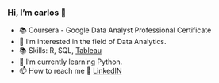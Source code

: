 ### Hi, I’m carlos 👋 
<!---
howhowcarabao/howhowcarabao is a ✨ special ✨ repository because its `README.md` (this file) appears on your GitHub profile.
You can click the Preview link to take a look at your changes.
--->

- 📚 Coursera - Google Data Analyst Professional Certificate
- 👀 I’m interested in the field of Data Analytics.
- 📚 Skills: R, SQL, [Tableau](https://public.tableau.com/app/profile/carlos.vasquez1623)
- 🌱 I’m currently learning Python.
- 📫 How to reach me 🏢 [LinkedIN](https://www.linkedin.com/in/carlos-vasquez-11097972/)


